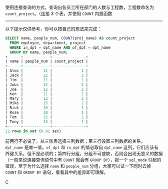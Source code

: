 

使用连接查询的方式，查询出各员工所在部门的人数与工程数，工程数命名为 `count_project`。（连接 3 个表，并使用 `COUNT` 内置函数





---

以下提示仅供参考，你可以按自己的想法来完成：

```sql
SELECT name, people_num, COUNT(proj_name) AS count_project
  FROM employee, department, project
  WHERE in_dpt = dpt_name AND of_dpt = dpt_name
  GROUP BY name, people_num;
+------+------------+---------------+
| name | people_num | count_project |
+------+------------+---------------+
| Alex |         11 |             1 |
| Jack |         12 |             2 |
| Jim  |         11 |             1 |
| Jobs |         12 |             2 |
| Joe  |         12 |             2 |
| Ken  |         11 |             1 |
| Mary |         12 |             2 |
| Mike |         15 |             2 |
| Rick |         10 |             1 |
| Rose |         10 |             1 |
| Tom  |         15 |             2 |
| Tony |         10 |             1 |
+------+------------+---------------+
12 rows in set (0.01 sec)
```

前两行不必说了，从三张表选择三列数据；第三行设置三列数据的关系，`dpt_name` 是唯一值，`of_dpt` 和 `in_dpt` 的值必取自 `dpt_name` 这列，它们应该有外键关系，但不是必须的；第四行分组，分组不可或缺，否则会出现无意义的数据（一般来说连接查询语句中有 `COUNT` 就会有 `GROUP BY`），报一个 `sql_mode` 引起的错误，至于为什么选择 `name` 和 `people_num` 分组，大家可以试一下同时去掉 `COUNT` 和 `GROUP BY` 语句，看看其中的差异即可理解。



C
